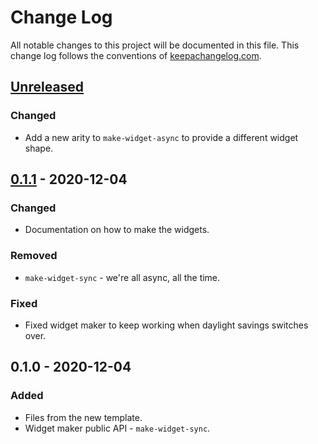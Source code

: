 # Change Log
All notable changes to this project will be documented in this file. This change log follows the conventions of [keepachangelog.com](http://keepachangelog.com/).

## [Unreleased]
### Changed
- Add a new arity to `make-widget-async` to provide a different widget shape.

## [0.1.1] - 2020-12-04
### Changed
- Documentation on how to make the widgets.

### Removed
- `make-widget-sync` - we're all async, all the time.

### Fixed
- Fixed widget maker to keep working when daylight savings switches over.

## 0.1.0 - 2020-12-04
### Added
- Files from the new template.
- Widget maker public API - `make-widget-sync`.

[Unreleased]: https://github.com/your-name/kata#2/compare/0.1.1...HEAD
[0.1.1]: https://github.com/your-name/kata#2/compare/0.1.0...0.1.1
